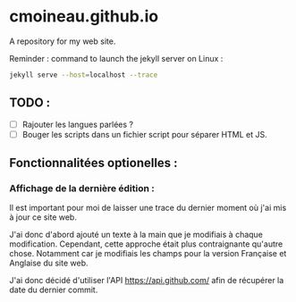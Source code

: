 # cmoineau.github.io
A repository for my web site.


Reminder : command to launch the jekyll server on Linux :

```bash
jekyll serve --host=localhost --trace
```

## TODO :
- [ ] Rajouter les langues parlées ?
- [ ] Bouger les scripts dans un fichier script pour séparer HTML et JS.

## Fonctionnalitées optionelles :

### Affichage de la dernière édition :
 
Il est important pour moi de laisser une trace du dernier moment où j'ai mis à jour ce site web.

J'ai donc d'abord ajouté un texte à la main que je modifiais à chaque modification. Cependant, cette approche était plus contraignante qu'autre chose. Notamment car je modifiais les champs pour la version Française et Anglaise du site web.

J'ai donc décidé d'utiliser l'API https://api.github.com/ afin de récupérer la date du dernier commit. 
